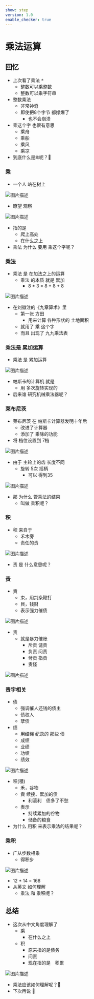 ```yaml
---
show: step
version: 1.0
enable_checker: true
---
```


# 乘法运算

## 回忆

- 上次看了乘法 <kbd>\*</kbd>
	- 整数可以乘整数
	- 整数可以乘字符串
- 整数乘法
	- 非常神奇
	- 即使把8个字节 都撑爆了
		- 也不会崩溃
- 乘这个字 也很有意思 
	- 乘舟
	- 乘船
	- 乘风
	- 乘凉
- 到底什么是`乘`呢？🤪

### 乘

- 一个人 站在树上

![图片描述](https://doc.shiyanlou.com/courses/uid1190679-20230809-1691587830006)

- 瞭望 观察

![图片描述](https://doc.shiyanlou.com/courses/uid1190679-20230809-1691587846596)

- 指的是 
	- 爬上高处
	- 在什么之上
- 乘法 为什么 要用 乘这个字呢？

### 乘法

- 乘法 是 在加法之上的运算
	- 乘法 的本质 就是 累加
		- 8 * 3 = 8 + 8 + 8

![图片描述](https://doc.shiyanlou.com/courses/uid1190679-20230809-1691588742206)

- 在刘徽注的《九章算术》里
	- 第一张  方田
		- 用来计算 各种形状的 土地面积
	- 就用了 乘 这个字
	- 而且 出现了 九九乘法表

### 乘法是 累加运算

- 乘法 是 累加运算

![图片描述](https://doc.shiyanlou.com/courses/uid1190679-20230904-1693820613815)

- 帕斯卡的计算机 就是
	- 用 多次旋转实现的
- 后来谁 研究机械乘法器呢？

### 莱布尼茨

- 莱布尼茨 在 帕斯卡计算器发明十年后
	- 改进了计算器 
	- 添加了 乘除的功能
- 将 档位设置到 7档
 
![图片描述](https://doc.shiyanlou.com/courses/uid1190679-20230904-1693821013954)

- 由于 主轮上的齿 长度不同
	- 旋转 5次 摇柄
		- 可以 得到35

![图片描述](https://doc.shiyanlou.com/courses/uid1190679-20230904-1693821100349)

- 那 为什么 管乘法的结果
	- 叫做 乘积呢？

### 积

- 积 来自于 
	- 禾木旁
	- 责任的责

![图片描述](https://doc.shiyanlou.com/courses/uid1190679-20230809-1691589507914)

- 责 是 什么意思呢？

### 责

- 責
	- 朿，用荆条鞭打
	- 貝，钱财
	- 表示强力催债

![图片描述](https://doc.shiyanlou.com/courses/uid1190679-20230809-1691589823601)

- 责
	- 就是暴力催账
		- 斥责 谴责
		- 负责 问责
		- 苛责 指责
		- 责怪

![图片描述](https://doc.shiyanlou.com/courses/uid1190679-20230810-1691623750131)

### 责字相关

- 债
	- 强调催人还钱的债主
	- 债权人
	- 孽债
- 绩
	- 用结绳 纪录的 那些 债
	- 成绩
	- 业绩
	- 功绩
	- 绩效

![图片描述](https://doc.shiyanlou.com/courses/uid1190679-20230809-1691590231616)

- 积(積)
	- 禾，谷物
	- 責 续接、累加的债
		- 利滚利　债多了不愁
	- 表示
		- 持续累加的谷物
		- 储备的粮食
- 为什么 用积 来表示乘法的结果呢？

### 乘积

- 广从步数相乘
	- 得积步

![图片描述](https://doc.shiyanlou.com/courses/uid1190679-20230809-1691590392128)

- 12 * 14 = 168
- 从英文 如何理解
	- 乘法 和 乘积呢？


## 总结 

- 这次从中文角度理解了
	- 乘
		- 在什么之上
	- 积
		- 原来指的是债务
		- 问责
		- 现在指的是　积累

![图片描述](https://doc.shiyanlou.com/courses/uid1190679-20230812-1691812473356)

- 乘法应该如何理解呢？🤪
- 下次再说 👋

